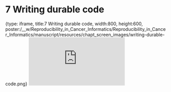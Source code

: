 # 7 Writing durable code
 
{type: iframe, title:7 Writing durable code, width:800, height:600, poster:/__w/Reproducibility_in_Cancer_Informatics/Reproducibility_in_Cancer_Informatics/manuscript/resources/chapt_screen_images/writing-durable-code.png}
![](https://jhudatascience.org/Reproducibility_in_Cancer_Informatics/writing-durable-code.html)
 

 
